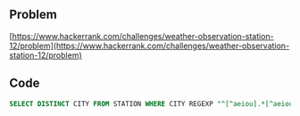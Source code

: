 ## Problem

[https://www.hackerrank.com/challenges/weather-observation-station-12/problem](https://www.hackerrank.com/challenges/weather-observation-station-12/problem)

## Code

```sql
SELECT DISTINCT CITY FROM STATION WHERE CITY REGEXP "^[^aeiou].*[^aeiou]$";
```